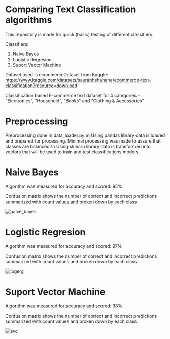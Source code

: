 # Comparing Text Classification algorithms

This repository is made for quick (basic) testing of different classifiers.

Classifiers:
  1. Naive Bayes
  2. Logistic Regresion
  3. Suport Vector Machine
  
 Dataset used is ecommerceDataset from Kaggle: 
 https://www.kaggle.com/datasets/saurabhshahane/ecommerce-text-classification?resource=download
 
 Classification based E-commerce text dataset for 4 categories - "Electronics", "Household", "Books" and "Clothing & Accessories"
 
 
 # Preprocessing
 
 Preprocessing done in data_loader.py  \n
 Using pandas library data is loaded and prepared for processing. Minimal processing was made to assure that classes are balanced.\n
 Using sklearn library data is transformed into vectors that will be used to train and test classifications models.
 
 
 # Naive Bayes
 
 Algorithm was measured for accuracy and scored: 95%
 
 
 Confusion matrix shows the number of correct and incorrect predictions summarized with count values and broken down by each class

 ![naive_bayes](https://user-images.githubusercontent.com/84984358/224565231-1a643f5d-a886-4321-ad00-1692633105c7.png)
 

 # Logistic Regresion
 
 Algorithm was measured for accuracy and scored: 97%
 
 
 Confusion matrix shows the number of correct and incorrect predictions summarized with count values and broken down by each class
 
 ![logerg](https://user-images.githubusercontent.com/84984358/224565838-69b3a9d9-c68f-475f-9d7e-379a6058d11b.png)

 
  # Suport Vector Machine
 
 Algorithm was measured for accuracy and scored: 98%
 
 
 Confusion matrix shows the number of correct and incorrect predictions summarized with count values and broken down by each class
 
 ![svc](https://user-images.githubusercontent.com/84984358/224565919-917fd1f0-0c06-42ce-a190-3f30acc8a8bf.png)



 
